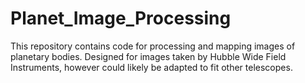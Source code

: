 # Planet_Image_Processing
This repository contains code for processing and mapping images of planetary bodies. Designed for images taken by Hubble Wide Field Instruments, however could likely be adapted to fit other telescopes.
